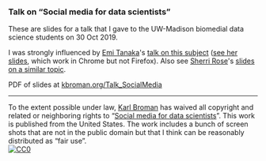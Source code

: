 ### Talk on &ldquo;Social media for data scientists&rdquo;


These are slides for a talk that I gave to the UW-Madison biomedial data
science students on 30 Oct 2019.

I was strongly influenced by [Emi Tanaka](https://emitanaka.org)'s
[talk on this subject](https://emitanaka.org/talk/2019-08-18-isiwsc2019/)
([see her slides](https://emitanaka.org/slides/ISIWSC2019),
which work in Chrome but not Firefox). Also see
[Sherri Rose](http://drsherrirose.org/)'s
[slides on a similar topic](https://www.dropbox.com/s/p5gmrj5vsqrcl7u/UW19_Rose_OnlineScholars.pdf).

PDF of slides at [kbroman.org/Talk_SocialMedia](https://kbroman.org/Talk_SocialMedia)

---

To the extent possible under law,
[Karl Broman](https://github.com/kbroman)
has waived all copyright and related or neighboring rights to
&ldquo;[Social media for data scientists](https://github.com/kbroman/Talk_SocialMedia)&rdquo;.
This work is published from the United States.
The work includes a bunch of screen shots that are not in the public
domain but that I think can be reasonably distributed as &ldquo;fair
use&rdquo;.
<br/>
[![CC0](https://i.creativecommons.org/p/zero/1.0/88x31.png)](https://creativecommons.org/publicdomain/zero/1.0/)
